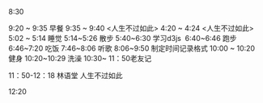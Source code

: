 
8:30

9:20 ~ 9:35 早餐
9:35 ~ 9:40 <人生不过如此>
4:20 ~ 4:24 <人生不过如此>
5:02 ~ 5:14 睡觉
5:14~5:26 散步
5:40~6:30 学习d3js 
6:40~6:46 跑步
6:46~7:20 吃饭
7:46~8:06 听歌
8:06~9:50 制定时间记录格式
10:00 ~ 10:20 健身
10:20~10:29 洗澡
10:30~ 11：50老友记

11：50-12：18 林语堂 人生不过如此

12:20



